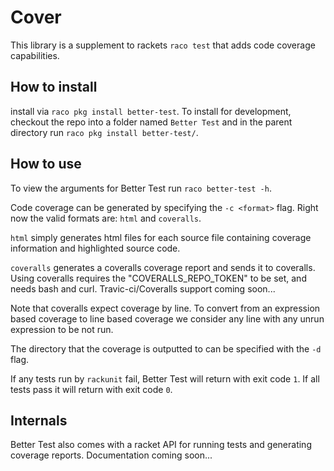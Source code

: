 # Cover

This library is a supplement to rackets `raco test` that adds code coverage capabilities.

## How to install

install via `raco pkg install better-test`. To install for development, checkout the repo into a folder named `Better Test` and in the parent directory run `raco pkg install better-test/`.

## How to use

To view the arguments for Better Test run `raco better-test -h`.

Code coverage can be generated by specifying the `-c <format>` flag.
Right now the valid formats are: `html` and `coveralls`.

`html` simply generates html files for each source file containing coverage information and
highlighted source code. 

`coveralls` generates a coveralls coverage report and sends it to coveralls.
Using coveralls requires the "COVERALLS_REPO_TOKEN" to be set, and needs bash and curl.
Travic-ci/Coveralls support coming soon...

Note that coveralls expect coverage by line. To convert from an expression based coverage to line based coverage we consider any line with any unrun expression to be not run.

The directory that the coverage is outputted to can be specified with the `-d` flag.

If any tests run by `rackunit` fail, Better Test will return with exit code `1`. If all tests pass it will return with exit code `0`.


## Internals

Better Test also comes with a racket API for running tests and generating coverage reports. Documentation coming soon...
